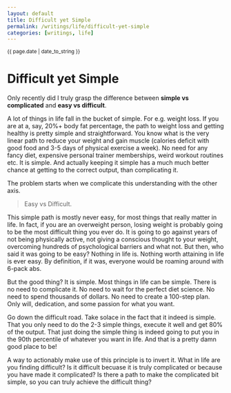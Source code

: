 ```yaml
---
layout: default
title: Difficult yet Simple
permalink: /writings/life/difficult-yet-simple
categories: [writings, life]
---
```


<small>{{ page.date | date_to_string }}</small>
# Difficult yet Simple

Only recently did I truly grasp the difference between **simple vs complicated** and **easy vs difficult**.

A lot of things in life fall in the bucket of simple. For e.g. weight loss. If you are at a, say, 20%+ body fat percentage, the path to weight loss and getting healthy is pretty simple and straightforward. You know what is the very linear path to reduce your weight and gain muscle (calories deficit with good food and 3-5 days of physical exercise a week). No need for any fancy diet, expensive personal trainer memberships, weird workout routines etc. It is simple. And actually keeping it simple has a much much better chance at getting to the correct output, than complicating it.

The problem starts when we complicate this understanding with the other axis. 

> Easy vs Difficult. 

This simple path is mostly never easy, for most things that really matter in life. In fact, if you are an overweight person, losing weight is probably going to be the most difficult thing you ever do. It is going to go against years of not being physically active, not giving a conscious thought to your weight, overcoming hundreds of psychological barriers and what not. But then, who said it was going to be easy? Nothing in life is. Nothing worth attaining in life is ever easy. By definition, if it was, everyone would be roaming around with 6-pack abs. 

But the good thing? It is simple. Most things in life can be simple. There is no need to complicate it. No need to wait for the perfect diet science. No need to spend thousands of dollars. No need to create a 100-step plan. Only will, dedication, and some passion for what you want. 

Go down the difficult road. Take solace in the fact that it indeed is simple. That you only need to do the 2-3 simple things, execute it well and get 80% of the output. That just doing the simple thing is indeed going to put you in the 90th percentile of whatever you want in life. And that is a pretty damn good place to be!

A way to actionably make use of this principle is to invert it. What in life are you finding difficult? Is it difficult becuase it is truly complicated or because you have made it complicated? Is there a path to make the complicated bit simple, so you can truly achieve the difficult thing?